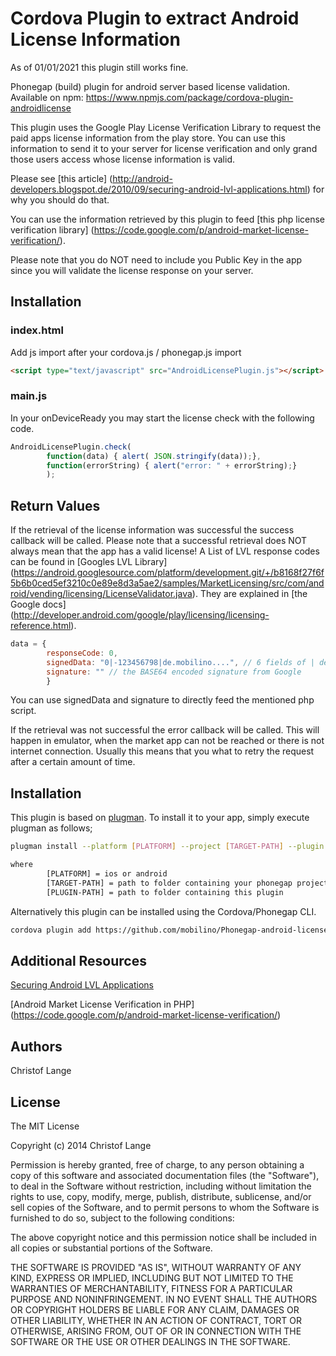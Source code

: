 Cordova Plugin to extract Android License Information
===============================

As of 01/01/2021 this plugin still works fine.

Phonegap (build) plugin for android server based license validation. Available on npm: https://www.npmjs.com/package/cordova-plugin-androidlicense

This plugin uses the Google Play License Verification Library to request the paid apps license information from the play store. You can use this information to send it to your server for license verification and only grand those users access whose license information is valid.

Please see [this article] (http://android-developers.blogspot.de/2010/09/securing-android-lvl-applications.html) for why you should do that.

You can use the information retrieved by this plugin to feed [this php license verification library] (https://code.google.com/p/android-market-license-verification/).

Please note that you do NOT need to include you Public Key in the app since you will validate the license response on your server.

## Installation

### index.html

Add js import after your cordova.js / phonegap.js import
```html
<script type="text/javascript" src="AndroidLicensePlugin.js"></script>
```

### main.js

In your onDeviceReady you may start the license check with the following code.

```js
AndroidLicensePlugin.check(
        function(data) { alert( JSON.stringify(data));},
        function(errorString) { alert("error: " + errorString);}
        );
```

## Return Values

If the retrieval of the license information was successful the success callback will be called. Please note that a successful retrieval does NOT always mean that the app has a valid license! A List of LVL response codes can be found in [Googles LVL Library] (https://android.googlesource.com/platform/development.git/+/b8168f27f6f5b6b0ced5ef3210c0e89e8d3a5ae2/samples/MarketLicensing/src/com/android/vending/licensing/LicenseValidator.java). They are explained in [the Google docs] (http://developer.android.com/google/play/licensing/licensing-reference.html).
```js
data = {
        responseCode: 0,
        signedData: "0|-123456798|de.mobilino....", // 6 fields of | delimitered data
        signature: "" // the BASE64 encoded signature from Google
        } 
```
You can use signedData and signature to directly feed the mentioned php script.


If the retrieval was not successful the error callback will be called. This will happen in emulator, when the market app can not be reached or there is not internet connection. Usually this means that you what to retry the request after a certain amount of time.

## Installation
This plugin is based on [plugman](https://github.com/apache/cordova-plugman). To install it to your app,
simply execute plugman as follows;

```sh
plugman install --platform [PLATFORM] --project [TARGET-PATH] --plugin [PLUGIN-PATH]

where
        [PLATFORM] = ios or android
        [TARGET-PATH] = path to folder containing your phonegap project
        [PLUGIN-PATH] = path to folder containing this plugin
```

Alternatively this plugin can be installed using the Cordova/Phonegap CLI.


```sh
cordova plugin add https://github.com/mobilino/Phonegap-android-license-plugin.git
```

## Additional Resources

[Securing Android LVL Applications](http://android-developers.blogspot.de/2010/09/securing-android-lvl-applications.html)

[Android Market License Verification in PHP] (https://code.google.com/p/android-market-license-verification/)

## Authors ##

Christof Lange

## License ##

The MIT License

Copyright (c) 2014 Christof Lange

Permission is hereby granted, free of charge, to any person obtaining a copy
of this software and associated documentation files (the "Software"), to deal
in the Software without restriction, including without limitation the rights
to use, copy, modify, merge, publish, distribute, sublicense, and/or sell
copies of the Software, and to permit persons to whom the Software is
furnished to do so, subject to the following conditions:

The above copyright notice and this permission notice shall be included in
all copies or substantial portions of the Software.

THE SOFTWARE IS PROVIDED "AS IS", WITHOUT WARRANTY OF ANY KIND, EXPRESS OR
IMPLIED, INCLUDING BUT NOT LIMITED TO THE WARRANTIES OF MERCHANTABILITY,
FITNESS FOR A PARTICULAR PURPOSE AND NONINFRINGEMENT. IN NO EVENT SHALL THE
AUTHORS OR COPYRIGHT HOLDERS BE LIABLE FOR ANY CLAIM, DAMAGES OR OTHER
LIABILITY, WHETHER IN AN ACTION OF CONTRACT, TORT OR OTHERWISE, ARISING FROM,
OUT OF OR IN CONNECTION WITH THE SOFTWARE OR THE USE OR OTHER DEALINGS IN
THE SOFTWARE.
